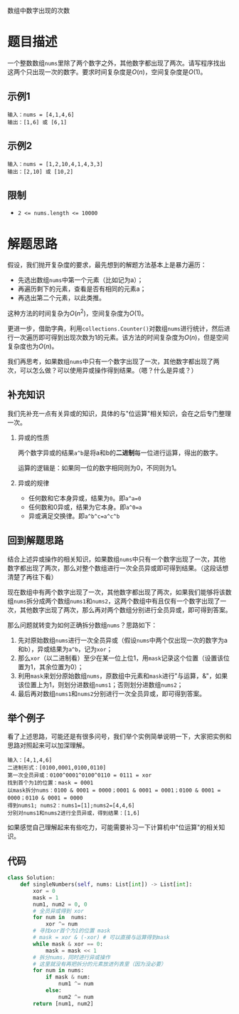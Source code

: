 数组中数字出现的次数

# 题目描述

一个整数数组`nums`里除了两个数字之外，其他数字都出现了两次。请写程序找出这两个只出现一次的数字。要求时间复杂度是$O(n)$，空间复杂度是$O(1)$。

## 示例1

```
输入：nums = [4,1,4,6]
输出：[1,6] 或 [6,1]
```

## 示例2

```
输入：nums = [1,2,10,4,1,4,3,3]
输出：[2,10] 或 [10,2]
```

## 限制

- `2 <= nums.length <= 10000`

# 解题思路

假设，我们抛开复杂度的要求，最先想到的解题方法基本上是暴力遍历：

- 先选出数组`nums`中第一个元素（比如记为a）；
- 再遍历剩下的元素，查看是否有相同的元素a；
- 再选出第二个元素，以此类推。

这种方法的时间复杂为$O(n^2)$，空间复杂度为$O(1)$。

更进一步，借助字典，利用`collections.Counter()`对数组`nums`进行统计，然后进行一次遍历即可得到出现次数为1的元素。该方法的时间复杂度为$O(n)$，但是空间复杂度也为$O(n)$。

我们再思考，如果数组`nums`中只有一个数字出现了一次，其他数字都出现了两次，可以怎么做？可以使用异或操作得到结果。（嗯？什么是异或？）

## 补充知识

我们先补充一点有关异或的知识，具体的与"位运算"相关知识，会在之后专门整理一次。

1. 异或的性质

   两个数字异或的结果`a^b`是将a和b的**二进制**每一位进行运算，得出的数字。

   运算的逻辑是：如果同一位的数字相同则为0，不同则为1。

2. 异或的规律
   - 任何数和它本身异或，结果为`0`。即`a^a=0`
   - 任何数和0异或，结果为它本身。即`a^0=a`
   - 异或满足交换律。即`a^b^c=a^c^b`

## 回到解题思路

结合上述异或操作的相关知识，如果数组`nums`中只有一个数字出现了一次，其他数字都出现了两次，那么对整个数组进行一次全员异或即可得到结果。（这段话想清楚了再往下看）

现在数组中有两个数字出现了一次，其他数字都出现了两次，如果我们能够将该数组`nums`拆分成两个数组`nums1`和`nums2`，这两个数组中有且仅有一个数字出现了一次，其他数字出现了两次，那么再对两个数组分别进行全员异或，即可得到答案。

那么问题就转变为如何正确拆分数组`nums`？思路如下：

1. 先对原始数组`nums`进行一次全员异或（假设`nums`中两个仅出现一次的数字为a和b），异或结果为`a^b`，记为`xor`；
2. 那么`xor`（以二进制看）至少在某一位上位1，用`mask`记录这个位置（设置该位置为1，其余位置为0）；
3. 利用`mask`来划分原始数组`nums`，原数组中元素和`mask`进行"与运算，&"，如果该位置上为1，则划分进数组`nums1`；否则划分进数组`nums2`；
4. 最后再对数组`nums1`和`nums2`分别进行一次全员异或，即可得到答案。

## 举个例子

看了上述思路，可能还是有很多问号，我们举个实例简单说明一下，大家把实例和思路对照起来可以加深理解。

```
输入：[4,1,4,6]
二进制形式：[0100,0001,0100,0110]
第一次全员异或：0100^0001^0100^0110 = 0111 = xor
找到首个为1的位置：mask = 0001
以mask拆分nums：0100 & 0001 = 0000；0001 & 0001 = 0001；0100 & 0001 = 0000；0110 & 0001 = 0000
得到nums1; nums2：nums1=[1];nums2=[4,4,6]
分别对nums1和nums2进行全员异或，得到结果：[1,6]
```

如果感觉自己理解起来有些吃力，可能需要补习一下计算机中"位运算"的相关知识。

## 代码

```python
class Solution:
    def singleNumbers(self, nums: List[int]) -> List[int]:
        xor = 0
        mask = 1
        num1, num2 = 0, 0
        # 全员异或得到 xor
        for num in  nums:
            xor ^= num
        # 寻找xor首个为1的位置 mask
        # mask = xor & (-xor) # 可以直接与运算得到mask
        while mask & xor == 0:
            mask = mask << 1
        # 拆分nums，同时进行异或操作
        # 这里就没有再把拆分的元素放进列表里（因为没必要）
        for num in nums:
            if mask & num:
                num1 ^= num
            else:
                num2 ^= num
        return [num1, num2]
```




